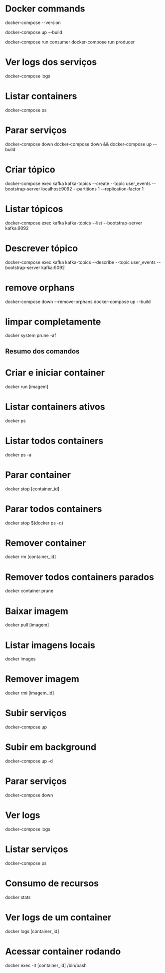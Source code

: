 # Docker commands
docker-compose --version

docker-compose up --build

docker-compose run consumer
docker-compose run producer

# Ver logs dos serviços
docker-compose logs

# Listar containers
docker-compose ps

# Parar serviços
docker-compose down
docker-compose down && docker-compose up --build

# Criar tópico
docker-compose exec kafka kafka-topics --create --topic user_events --bootstrap-server localhost:9092 --partitions 1 --replication-factor 1

# Listar tópicos
docker-compose exec kafka kafka-topics --list --bootstrap-server kafka:9092

# Descrever tópico
docker-compose exec kafka kafka-topics --describe --topic user_events --bootstrap-server kafka:9092

# remove orphans
docker-compose down --remove-orphans
docker-compose up --build

# limpar completamente
docker system prune -af

## Resumo dos comandos

# Criar e iniciar container
docker run [imagem]

# Listar containers ativos
docker ps

# Listar todos containers
docker ps -a

# Parar container
docker stop [container_id]

# Parar todos containers
docker stop $(docker ps -q)

# Remover container
docker rm [container_id]

# Remover todos containers parados
docker container prune

# Baixar imagem
docker pull [imagem]

# Listar imagens locais
docker images

# Remover imagem
docker rmi [imagem_id]

# Subir serviços
docker-compose up

# Subir em background
docker-compose up -d

# Parar serviços
docker-compose down

# Ver logs
docker-compose logs

# Listar serviços
docker-compose ps

# Consumo de recursos
docker stats

# Ver logs de um container
docker logs [container_id]

# Acessar container rodando
docker exec -it [container_id] /bin/bash
